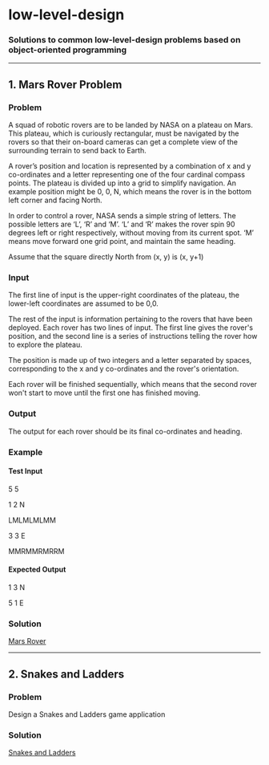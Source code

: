 # low-level-design
### Solutions to common low-level-design problems based on object-oriented programming
---
## 1. Mars Rover Problem
### Problem
A squad of robotic rovers are to be landed by NASA on a plateau on Mars. This plateau, which is curiously rectangular, must be navigated by the rovers so that their on-board cameras can get a complete view of the surrounding terrain to send back to Earth.

A rover’s position and location is represented by a combination of x and y co-ordinates and a letter representing one of the four cardinal compass points. The plateau is divided up into a grid to simplify navigation. An example position might be 0, 0, N, which means the rover is in the bottom left corner and facing North.

In order to control a rover, NASA sends a simple string of letters. The possible letters are ‘L’, ‘R’ and ‘M’. ‘L’ and ‘R’ makes the rover spin 90 degrees left or right respectively, without moving from its current spot. ‘M’ means move forward one grid point, and maintain the same heading.

Assume that the square directly North from (x, y) is (x, y+1)

### Input
The first line of input is the upper-right coordinates of the plateau, the lower-left coordinates are assumed to be 0,0.

The rest of the input is information pertaining to the rovers that have been deployed. Each rover has two lines of input. The first line gives the rover's position, and the second line is a series of instructions telling the rover how to explore the plateau.

The position is made up of two integers and a letter separated by spaces, corresponding to the x and y co-ordinates and the rover's orientation.

Each rover will be finished sequentially, which means that the second rover won't start to move until the first one has finished moving.

### Output
The output for each rover should be its final co-ordinates and heading.

### Example
#### Test Input
5 5

1 2 N

LMLMLMLMM

3 3 E

MMRMMRMRRM
#### Expected Output
1 3 N

5 1 E

### Solution
[Mars Rover](https://github.com/nikingale/low-level-design/tree/main/src/main/java/com/github/nikingale/marsrover)

---

## 2. Snakes and Ladders
### Problem
Design a Snakes and Ladders game application

### Solution
[Snakes and Ladders](https://github.com/nikingale/low-level-design/tree/main/src/main/java/com/github/nikingale/snakesladders)
